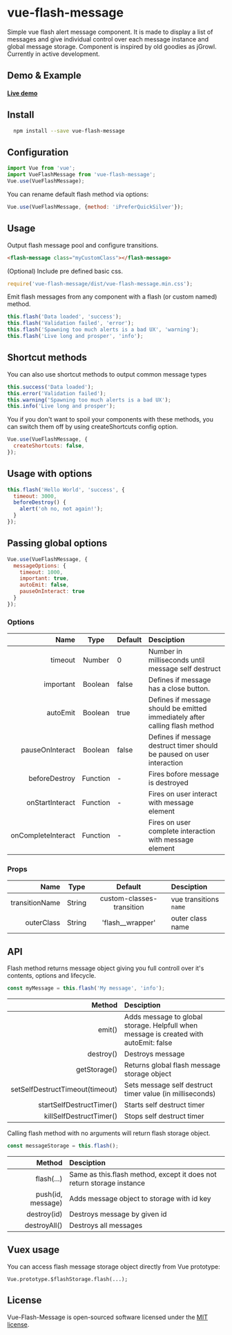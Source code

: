 # vue-flash-message

<p>Simple vue flash alert message component. It is made to display a list of messages and give individual control over each message instance and global message storage. Component is inspired by old goodies as jGrowl. Currently in active development.</p>

## Demo & Example
#### [Live demo](http://test.keen-design.ru/vue-flash-message/)

## Install
```bash
  npm install --save vue-flash-message
```

## Configuration
```javascript
import Vue from 'vue';
import VueFlashMessage from 'vue-flash-message';
Vue.use(VueFlashMessage);
```
You can rename default flash method via options: 
```javascript
Vue.use(VueFlashMessage, {method: 'iPreferQuickSilver'});
```

## Usage
Output flash message pool and configure transitions. 
```html
<flash-message class="myCustomClass"></flash-message>
```

(Optional) Include pre defined basic css.
```javascript
require('vue-flash-message/dist/vue-flash-message.min.css');
```

Emit flash messages from any component with a flash (or custom named) method.
```javascript
this.flash('Data loaded', 'success');
this.flash('Validation failed', 'error');
this.flash('Spawning too much alerts is a bad UX', 'warning');
this.flash('Live long and prosper', 'info');
```

## Shortcut methods
You can also use shortcut methods to output common message types
```javascript
this.success('Data loaded');
this.error('Validation failed');
this.warning('Spawning too much alerts is a bad UX');
this.info('Live long and prosper');
```
You if you don't want to spoil your components with these methods,
you can switch them off by using createShortcuts config option.
```javascript
Vue.use(VueFlashMessage, {
  createShortcuts: false,
});
```

## Usage with options
```javascript
this.flash('Hello World', 'success', {
  timeout: 3000,
  beforeDestroy() {
    alert('oh no, not again!');
  }
});
```

## Passing global options
```javascript
Vue.use(VueFlashMessage, {
  messageOptions: {
    timeout: 1000,
    important: true,
    autoEmit: false,
    pauseOnInteract: true
  }
});
```

### Options
| Name               | Type     | Default | Desciption                                                                  |
| ---:               |:---:     |:---     |:---                                                                         |
| timeout            | Number   | 0       | Number in milliseconds until message self destruct                          |
| important          | Boolean  | false   | Defines if message has a close button.                                      |
| autoEmit           | Boolean  | true    | Defines if message should be emitted immediately after calling flash method |
| pauseOnInteract    | Boolean  | false   | Defines if message destruct timer should be paused on user interaction      |
| beforeDestroy      | Function | -       | Fires bofore message is destroyed                                           |
| onStartInteract    | Function | -       | Fires on user interact with message element                                 | 
| onCompleteInteract | Function | -       | Fires on user complete interaction with message element                     | 

### Props
|     Name       |   Type      |          Default          |              Desciption |
|     ---:       |    :---:    |           :---:           |                :---     |
| transitionName |   String    | custom-classes-transition | vue transitions `name`  |
| outerClass     |   String    | 'flash__wrapper'          | outer class name        |

## API
Flash method returns message object giving you full controll over it's contents, options and lifecycle.
```javascript
const myMessage = this.flash('My message', 'info');
```
| Method                   | Desciption |
| ---:                     |:--- |
| emit()                   | Adds message to global storage. Helpfull when message is created with autoEmit: false |
| destroy()                | Destroys message |
| getStorage()             | Returns global flash message storage object |
| setSelfDestructTimeout(timeout) | Sets message self destruct timer value (in milliseconds) |
| startSelfDestructTimer() | Starts self destruct timer |
| killSelfDestructTimer()  | Stops self destruct timer |

Calling flash method with no arguments will return flash storage object.
```javascript
const messageStorage = this.flash();
```
| Method                 | Desciption |
| ---:                   |:--- |
| flash(...)             | Same as this.flash method, except it does not return storage instance |
| push(id, message)      | Adds message object to storage with id key |
| destroy(id)            | Destroys message by given id |
| destroyAll()           | Destroys all messages |

## Vuex usage
You can access flash message storage object directly from Vue prototype:
```
Vue.prototype.$flashStorage.flash(...);
```

## License
<p>Vue-Flash-Message is open-sourced software licensed under the <a href="http://opensource.org/licenses/MIT">MIT license</a>.</p>
